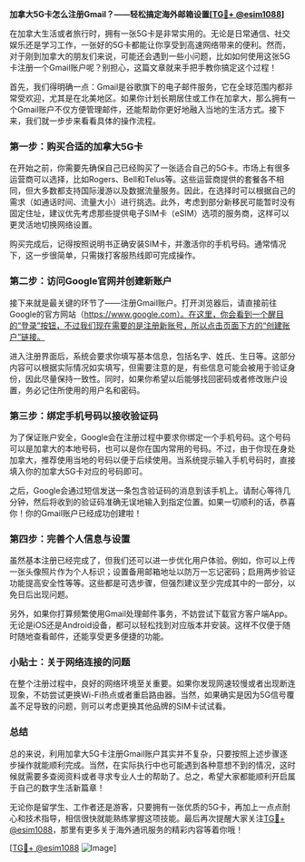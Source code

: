 **加拿大5G卡怎么注册Gmail？——轻松搞定海外邮箱设置[[TG💪+ @esim1088](https://t.me/s/esim1088)]**

在加拿大生活或者旅行时，拥有一张5G卡是非常实用的。无论是日常通信、社交娱乐还是学习工作，一张好的5G卡都能让你享受到高速网络带来的便利。然而，对于刚到加拿大的朋友们来说，可能还会遇到一些小问题，比如如何使用这张5G卡注册一个Gmail账户呢？别担心，这篇文章就来手把手教你搞定这个过程！

首先，我们得明确一点：Gmail是谷歌旗下的电子邮件服务，它在全球范围内都非常受欢迎，尤其是在北美地区。如果你计划长期居住或工作在加拿大，那么拥有一个Gmail账户不仅方便管理邮件，还能帮助你更好地融入当地的生活方式。接下来，我们就一步步来看看具体的操作流程。

### 第一步：购买合适的加拿大5G卡

在开始之前，你需要先确保自己已经购买了一张适合自己的5G卡。市场上有很多运营商可以选择，比如Rogers、Bell和Telus等。这些运营商提供的套餐各不相同，但大多数都支持国际漫游以及数据流量服务。因此，在选择时可以根据自己的需求（如通话时间、流量大小）进行挑选。此外，考虑到部分新移民可能暂时没有固定住址，建议优先考虑那些提供电子SIM卡（eSIM）选项的服务商，这样可以更灵活地切换网络设置。

购买完成后，记得按照说明书正确安装SIM卡，并激活你的手机号码。通常情况下，这一步很简单，只需拨打客服热线即可完成操作。

### 第二步：访问Google官网并创建新账户

接下来就是最关键的环节了——注册Gmail账户。打开浏览器后，请直接前往Google的官方网站（https://www.google.com）。在这里，你会看到一个醒目的“登录”按钮，不过我们现在需要的是注册新账号，所以点击页面下方的“创建账户”链接。

进入注册界面后，系统会要求你填写基本信息，包括名字、姓氏、生日等。这部分内容可以根据实际情况如实填写，但需要注意的是，有些信息可能会被用于验证身份，因此尽量保持一致性。同时，如果你希望以后能够找回密码或者修改账户设置，务必记住所使用的用户名和密码。

### 第三步：绑定手机号码以接收验证码

为了保证账户安全，Google会在注册过程中要求你绑定一个手机号码。这个号码可以是加拿大的本地号码，也可以是你在国内常用的号码。不过，由于你现在身处加拿大，推荐使用当地的号码以便于后续使用。当系统提示输入手机号码时，直接填入你的加拿大5G卡对应的号码即可。

之后，Google会通过短信发送一条包含验证码的消息到该手机上。请耐心等待几分钟，然后将收到的验证码准确无误地输入到指定位置。如果一切顺利的话，恭喜你！你的Gmail账户已经成功创建啦！

### 第四步：完善个人信息与设置

虽然基本注册已经完成了，但我们还可以进一步优化用户体验。例如，你可以上传一张头像照片作为个人标识；设置备用邮箱地址以防万一忘记密码；启用两步验证功能提高安全性等等。这些都是可选步骤，但强烈建议至少完成其中的一部分，以免日后出现问题。

另外，如果你打算频繁使用Gmail处理邮件事务，不妨尝试下载官方客户端App。无论是iOS还是Android设备，都可以轻松找到对应版本并安装。这样不仅便于随时随地查看邮件，还能享受更多便捷的功能。

### 小贴士：关于网络连接的问题

在整个注册过程中，良好的网络环境至关重要。如果你发现网速较慢或者出现断连现象，不妨尝试更换Wi-Fi热点或者重启路由器。当然，如果确实是因为5G信号覆盖不足导致的问题，则可以考虑更换其他品牌的SIM卡试试看。

### 总结

总的来说，利用加拿大5G卡注册Gmail账户其实并不复杂，只要按照上述步骤逐步操作就能顺利完成。当然，在实际执行中也可能遇到各种意想不到的情况，这时候就需要多查阅资料或者寻求专业人士的帮助了。总之，希望大家都能顺利开启属于自己的数字生活新篇章！

无论你是留学生、工作者还是游客，只要拥有一张优质的5G卡，再加上一点点耐心和技术指导，相信很快就能熟练掌握这项技能。最后再次提醒大家关注[TG💪+ @esim1088](https://t.me/s/esim1088)，那里有更多关于海外通讯服务的精彩内容等着你哦！

[[TG💪+ @esim1088](https://t.me/s/esim1088) ![Image](https://i.postimg.cc/4NQfJmqS/Snipaste-2025-05-13-00-14-12.png)]